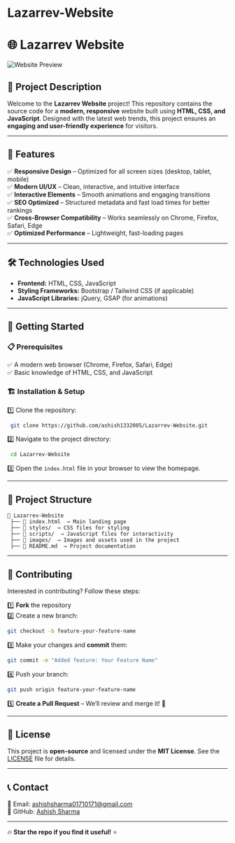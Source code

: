 # Lazarrev-Website

# 🌐 **Lazarrev Website**

![Website Preview](path/to/your/screenshot.png)

## 📌 **Project Description**
Welcome to the **Lazarrev Website** project! This repository contains the source code for a **modern, responsive** website built using **HTML, CSS, and JavaScript**. Designed with the latest web trends, this project ensures an **engaging and user-friendly experience** for visitors.

---

## 🚀 **Features**
✅ **Responsive Design** – Optimized for all screen sizes (desktop, tablet, mobile)  
✅ **Modern UI/UX** – Clean, interactive, and intuitive interface  
✅ **Interactive Elements** – Smooth animations and engaging transitions  
✅ **SEO Optimized** – Structured metadata and fast load times for better rankings  
✅ **Cross-Browser Compatibility** – Works seamlessly on Chrome, Firefox, Safari, Edge  
✅ **Optimized Performance** – Lightweight, fast-loading pages  

---

## 🛠 **Technologies Used**
- **Frontend:** HTML, CSS, JavaScript  
- **Styling Frameworks:** Bootstrap / Tailwind CSS (if applicable)  
- **JavaScript Libraries:** jQuery, GSAP (for animations)  

---

## 📝 **Getting Started**

### 📋 **Prerequisites**
✅ A modern web browser (Chrome, Firefox, Safari, Edge)  
✅ Basic knowledge of HTML, CSS, and JavaScript  

### 🏗 **Installation & Setup**

1️⃣ Clone the repository:
```bash
 git clone https://github.com/ashish1332005/Lazarrev-Website.git
```

2️⃣ Navigate to the project directory:
```bash
 cd Lazarrev-Website
```

3️⃣ Open the `index.html` file in your browser to view the homepage.

---

## 📂 **Project Structure**
```
📁 Lazarrev-Website  
 ├── 📄 index.html  → Main landing page  
 ├── 📁 styles/  → CSS files for styling  
 ├── 📁 scripts/  → JavaScript files for interactivity  
 ├── 📁 images/  → Images and assets used in the project  
 ├── 📄 README.md  → Project documentation  
```

---

## 🤝 **Contributing**
Interested in contributing? Follow these steps:  

1️⃣ **Fork** the repository  
2️⃣ Create a new branch:
```bash
git checkout -b feature-your-feature-name
```
3️⃣ Make your changes and **commit** them:
```bash
git commit -m "Added feature: Your Feature Name"
```
4️⃣ Push your branch:
```bash
git push origin feature-your-feature-name
```
5️⃣ **Create a Pull Request** – We’ll review and merge it! 🚀  

---

## 🏅 **License**
This project is **open-source** and licensed under the **MIT License**. See the [LICENSE](LICENSE) file for details.  

---

## 📞 **Contact**
📧 Email: [ashishsharma01710171@gmail.com](mailto:ashishsharma01710171@gmail.com)  
🔑 GitHub: [Ashish Sharma](https://github.com/ashish1332005)  

---

🔥 **Star the repo if you find it useful!** ⭐

